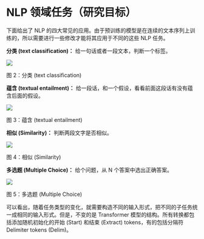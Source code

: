 # NLP 领域任务（研究目标）

下面给出了 NLP 的四大常见的应用。由于预训练的模型是在连续的文本序列上训练的，所以需要进行一些修改才能将其应用于不同的这些 NLP 任务。

<strong>分类 (text classification)：</strong> 给一句话或者一段文本，判断一个标签。

![](https://hdu-cs-wiki.oss-cn-hangzhou.aliyuncs.com/PxE3b05ApofzZ1x8u49cirdUnye.png)

图 2：分类 (text classification)

<strong>蕴含 (textual entailment)：</strong> 给一段话，和一个假设，看看前面这段话有没有蕴含后面的假设。

![](https://hdu-cs-wiki.oss-cn-hangzhou.aliyuncs.com/OuhabfzABoqxQxxS1n1cPLTinKb.png)

图 3：蕴含 (textual entailment)

<strong>相似 (Similarity)：</strong> 判断两段文字是否相似。

![](https://hdu-cs-wiki.oss-cn-hangzhou.aliyuncs.com/ByeFbxTfToxFlgxh6xmcIKeRnzd.png)

图 4：相似 (Similarity)

<strong>多选题 (Multiple Choice)：</strong> 给个问题，从 N 个答案中选出正确答案。

![](https://hdu-cs-wiki.oss-cn-hangzhou.aliyuncs.com/ZYgybsj5dol1Ifx96Koc6SRpnmc.jpeg)

图 5：多选题 (Multiple Choice)

可以看出，随着任务类型的变化，就需要构造不同的输入形式，把不同的子任务统一成相同的输入形式。但是，不变的是 Transformer 模型的结构。所有转换都包括添加随机初始化的开始 (Start) 和结束 (Extract) tokens，有的包括分隔符 Delimiter tokens (Delim)。
